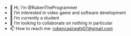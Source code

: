 - 👋 Hi, I’m @RubenTheProgrammer
- 👀 I’m interested in video game and software development
- 🌱 I’m currently a student
- 💞️ I’m looking to collaborate on nothing in particular
- 📫 How to reach me: rubencasiraghi07@gmail.com
